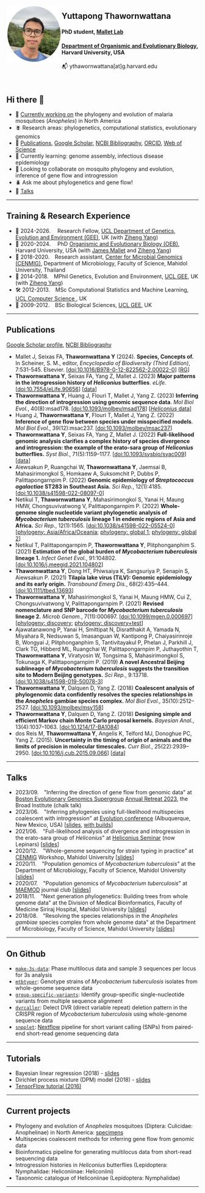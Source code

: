 <a href="url"><img src="public/yuttapong.png" align="left" height="150"></a>

## Yuttapong Thawornwattana

#### PhD student, [Mallet Lab](https://mallet.oeb.harvard.edu/)

#### [Department of Organismic and Evolutionary Biology](https://oeb.harvard.edu/), Harvard University, USA

📬 ythawornwattana[at]g.harvard.edu

<br />


## Hi there 👋

- 🦟 [Currently working on](#current-projects) the phylogeny and evolution of malaria mosquitoes (_Anopheles_) in North America
- 🪰 Research areas: phylogenetics, computational statistics, evolutionary genomics
- 🐞 [Publications](#publications), [Google Scholar](https://scholar.google.com/citations?user=DjlTi4gAAAAJ), 
[NCBI Bibliography](https://www.ncbi.nlm.nih.gov/myncbi/yuttapong.thawornwattana.3/bibliography/public/), [ORCID](https://orcid.org/0000-0003-2745-163X), [Web of Science](https://www.webofscience.com/wos/author/record/1865943)
- 🐝 Currently learning: genome assembly, infectious disease epidemiology
- 🐛 Looking to collaborate on mosquito phylogeny and evolution, inference of gene flow and introgression
- 🪲 Ask me about phylogenetics and gene flow!
- 💬 [Talks](#talks)

---

## Training & Research Experience
- 🔩 2024-2026\.&emsp; Research Fellow, [UCL Department of Genetics, Evolution and Environment (GEE)](https://www.ucl.ac.uk/biosciences/gee), UK (with [Ziheng Yang](http://abacus.gene.ucl.ac.uk/))
- 🦋 2020-2024\.&emsp; PhD [Organismic and Evolutionary Biology (OEB)](https://oeb.harvard.edu/), Harvard University, USA (with [James Mallet](https://mallet.oeb.harvard.edu/) and [Ziheng Yang](http://abacus.gene.ucl.ac.uk/))
- 🦠 2018-2020\.&emsp;Research assistant, [Center for Microbial Genomics (CENMIG)](https://microbiology.sc.mahidol.ac.th/cenmig/), Department of Microbiology, Faculty of Science, Mahidol University, Thailand
- 🧬 2014-2018\.&emsp;MPhil Genetics, Evolution and Environment, [UCL GEE](https://www.ucl.ac.uk/biosciences/gee), UK (with [Ziheng Yang](http://abacus.gene.ucl.ac.uk/))
- 🛠 2012-2013\.&emsp;MSc Computational Statistics and Machine Learning, [UCL Computer Science
](https://www.ucl.ac.uk/computer-science/), UK
- 🐛 2009-2012\.&emsp;BSc Biological Sciences, [UCL GEE](https://www.ucl.ac.uk/biosciences/gee), UK

---

## Publications

[Google Scholar profile](https://scholar.google.com/citations?user=DjlTi4gAAAAJ), 
[NCBI Bibliography](https://www.ncbi.nlm.nih.gov/myncbi/yuttapong.thawornwattana.3/bibliography/public/)

- Mallet J, Seixas FA, __Thawornwattana Y__ (2024). __Species, Concepts of.__ In Scheiner, S. M., editor, _Encyclopedia of Biodiversity (Third Edition)_, 7:531-545. Elsevier. [[doi:10.1016/B978-0-12-822562-2.00022-0](https://doi.org/10.1016/B978-0-12-822562-2.00022-0)] [[RG](https://www.researchgate.net/publication/358303271_Species_Concepts_of)]
- __Thawornwattana Y__, Seixas FA, Yang Z, Mallet J. (2023) __Major patterns in the introgression history of _Heliconius_ butterflies__. _eLife_. [[doi:10.7554/eLife.90656](https://doi.org/10.7554/eLife.90656)] [[data](https://zenodo.org/records/8415106)]
- __Thawornwattana Y__, Huang J, Flouri T, Mallet J, Yang Z. (2023) __Inferring the direction of introgression using genomic sequence data__. _Mol Biol Evol._, 40(8):msad178. [[doi:10.1093/molbev/msad178](https://doi.org/10.1093/molbev/msad178)] [[_Heliconius_ data](https://zenodo.org/records/8243142)]
- Huang J, __Thawornwattana Y__, Flouri T, Mallet J, Yang Z. (2022) __Inference of gene flow between species under misspecified models__. _Mol Biol Evol._, 39(12):msac237. [[doi:10.1093/molbev/msac237](https://doi.org/10.1093/molbev/msac237)]
- __Thawornwattana Y__, Seixas FA, Yang Z, Mallet J. (2022) __Full-likelihood genomic analysis clarifies a complex history of species divergence and introgression: the example of the erato-sara group of _Heliconius_ butterflies.__ _Syst Biol._, 71(5):1159–1177. [[doi:10.1093/sysbio/syac009](https://doi.org/10.1093/sysbio/syac009)] [[data](https://zenodo.org/records/5639716)]
- Aiewsakun P, Ruangchai W, __Thawornwattana Y__, Jaemsai B, Mahasirimongkol S, Homkaew A, Suksomchit P, Dubbs P, Palittapongarnpim P. (2022) __Genomic epidemiology of _Streptococcus agalactiae_ ST283 in Southeast Asia.__ _Sci Rep._, 12(1):4185. [[doi:10.1038/s41598-022-08097-0](https://doi.org/10.1038/s41598-022-08097-0)]
- Netikul T, __Thawornwattana Y__, Mahasirimongkol S, Yanai H, Maung HMW, Chongsuvivatwong V, Palittapongarnpim P. (2022) __Whole-genome single nucleotide variant phylogenetic analysis of _Mycobacterium tuberculosis_ lineage 1 in endemic regions of Asia and Africa.__ _Sci Rep._, 12(1):1565. [[doi:10.1038/s41598-022-05524-0](https://doi.org/10.1038/s41598-022-05524-0)] [[phylogeny: Asia/Africa/Oceania](https://microreact.org/project/ii9NYi9YWaWFjZkivV2JoC); [phylogeny: global 1](https://microreact.org/project/m8QSwp8XhXBUhLTDhRuGB9); [phylogeny: global 2](https://microreact.org/project/rtJuewY8AXZFZLKVRQXc3H)]
- Netikul T, Palittapongarnpim P, __Thawornwattana Y__, Plitphonganphim S. (2021) __Estimation of the global burden of _Mycobacterium tuberculosis_ lineage 1.__ _Infect Genet Evol._, 91:104802. [[doi:10.1016/j.meegid.2021.104802](https://doi.org/10.1016/j.meegid.2021.104802)]
- __Thawornwattana Y__, Dong HT, Phiwsaiya K, Sangsuriya P, Senapin S, Aiewsakun P. (2021) __Tilapia lake virus (TiLV): Genomic epidemiology and its early origin.__ _Transbound Emerg Dis._, 68(2):435–444. [[doi:10.1111/tbed.13693](https://doi.org/10.1111/tbed.13693)]
- __Thawornwattana Y__, Mahasirimongkol S, Yanai H, Maung HMW, Cui Z, Chongsuvivatwong V, Palittapongarnpim P. (2021) __Revised nomenclature and SNP barcode for _Mycobacterium tuberculosis_ lineage 2.__ _Microb Genom._, 7(11):000697. [[doi:10.1099/mgen.0.000697](https://doi.org/10.1099/mgen.0.000697)] [[phylogeny: discovery](https://microreact.org/project/4P2iPeBx1Y66TyJfojNM1o); [phylogeny: discovery+test](https://microreact.org/project/4kJjFVPWe3TbfwFtqY3ED8)]
- Ajawatanawong P, Yanai H, Smittipat N, Disratthakit A, Yamada N, Miyahara R, Nedsuwan S, Imasanguan W, Kantipong P, Chaiyasirinroje B, Wongyai J, Plitphonganphim S, Tantivitayakul P, Phelan J, Parkhill J, Clark TG, Hibberd ML, Ruangchai W, Palittapongarnpim P, Juthayothin T, __Thawornwattana Y__, Viratyosin W, Tongsima S, Mahasirimongkol S, Tokunaga K, Palittapongarnpim P. (2019) __A novel Ancestral Beijing sublineage of _Mycobacterium tuberculosis_ suggests the transition site to Modern Beijing genotypes.__ _Sci Rep._, 9:13718. [[doi:10.1038/s41598-019-50078-3](https://doi.org/10.1038/s41598-019-50078-3)]
- __Thawornwattana Y__, Dalquen D, Yang Z. (2018) __Coalescent analysis of phylogenomic data confidently resolves the species relationships in the _Anopheles_ gambiae species complex.__ _Mol Biol Evol._, 35(10):2512–2527. [[doi:10.1093/molbev/msy158](https://doi.org/10.1093/molbev/msy158)]
- __Thawornwattana Y__, Dalquen D, Yang Z. (2018) __Designing simple and efficient Markov chain Monte Carlo proposal kernels.__ _Bayesian Anal._, 13(4):1037–1063. [[doi:10.1214/17-BA1084](https://doi.org/10.1214/17-BA1084)]
- dos Reis M, __Thawornwattana Y__, Angelis K, Telford MJ, Donoghue PC, Yang Z. (2015). __Uncertainty in the timing of origin of animals and the limits of precision in molecular timescales.__ _Curr Biol._, 25(22):2939–2950. [[doi:10.1016/j.cub.2015.09.066](https://doi.org/10.1016/j.cub.2015.09.066)] [[data](https://doi.org/10.6084/m9.figshare.1525089.v1)]

---

## Talks

- 2023/09\.&emsp;"Inferring the direction of gene flow from genomic data" at [Boston Evolutionary Genomics Supergroup](https://evogen.hms.harvard.edu) [Annual Retreat 2023](https://evogen.hms.harvard.edu/annual-retreat-2023), the Broad Institute (chalk talk)
- 2023/06\.&emsp;"Inferring phylogenies using full-likelihood multispecies coalescent with introgression" at [Evolution conference](https://www.evolutionmeetings.org/) (Albuquerque, New Mexico, USA) [[slides](https://drive.google.com/file/d/1oMPWP17bdJN8xcvGi3JSY2WQkWnxycIY/view?usp=sharing), [with builds](https://drive.google.com/file/d/1myaH0pXqBabqxToTtiuwvga1ixW749v4/view?usp=sharing)]
- 2021/06\.&emsp;"Full-likelihood analysis of divergence and introgression in the erato-sara group of _Heliconius_" at [Heliconius Seminar](https://www.heliconius.org/lockdown-seminars/) (now Lepinars) [[slides](https://drive.google.com/file/d/1SPH6DcDR3AUyQyanLVUbmAEtI4_JaSKz/view?usp=drive_link)]
- 2020/12\.&emsp;"Whole-genome sequencing for strain typing in practice" at [CENMIG](https://microbiology.sc.mahidol.ac.th/cenmig/) Workshop, Mahidol University [[slides](https://drive.google.com/file/d/1Dgsjs_Q-ZdI_BPvCtiK8zYOQ2d63RDh6/view?usp=sharing)]
- 2020/11\.&emsp;"Population genomics of _Mycobacterium tuberculosis_" at the Department of Microbiology, Faculty of Science, Mahidol University [[slides](https://drive.google.com/file/d/1pCzQJurTjpLYdC0wLQgps2K_gRyT1ivw/view?usp=sharing)]
- 2020/07\.&emsp;"Population genomics of _Mycobacterium tuberculosis_" at [MAEMOD](https://www.tropmedres.ac/units/moru-bangkok/mathematical-and-economic-modelling) journal club [[slides](https://drive.google.com/file/d/14l6LsTVUvFhiMeessBPRvgmNXmN9JgeG/view?usp=sharing)]
- 2018/11\.&emsp;"Next generation phylogenetics: Building trees from whole genome data" at the Division of Medical Bioinformatics, Faculty of Medicine Siriraj Hospital, Mahidol University [[slides](https://drive.google.com/file/d/1M4aeZWZG1VW_6utC8oRFsXJLYOPYUXOX/view?usp=sharing)]
- 2018/08\.&emsp;"Resolving the species relationships in the _Anopheles gambiae_ species complex from whole genome data" at the Department of Microbiology, Faculty of Science, Mahidol University [[slides](https://drive.google.com/file/d/111TM768NdjTm1uYrwh6IQmlLD4MDeeW4/view?usp=sharing)]

---

## On Github
* [`make-3s-data`](https://github.com/ythaworn/make-3s-data): Phase multilocus data and sample 3 sequences per locus for 3s analysis
* [`mtbtyper`](https://github.com/ythaworn/mtbtyper): Genotype strains of _Mycobacterium tuberculosis_ isolates from whole-genome sequence data
* [`group-specific-variants`](https://github.com/ythaworn/group-specific-variants): Identify group-specific single-nucleotide variants from multiple sequence alignment
* [`dvrcaller`](https://github.com/ythaworn/dvrcaller): Delect DVR (direct variable repeat) deletion pattern in the CRISPR region of _Mycobacterium tuberculosis_ using whole-genome sequence data
* [`snpplet`](https://github.com/ythaworn/snpplet): [Nextflow](https://www.nextflow.io/) pipeline for short variant calling (SNPs) from paired-end short-read genome sequencing data

---

## Tutorials
-  Bayesian linear regression (2018) - [slides](https://drive.google.com/file/d/1UnN1ZU3x6KsCyKU4Ck_AsWozVu_CR10S/view?usp=sharing)
-  Dirichlet process mixture (DPM) model (2018) - [slides](https://drive.google.com/file/d/1NPN_WF7YWXZFLkUjvIhJH10roRAm81uE/view?usp=sharing)
-  [TensorFlow tutorial (2016)](https://www.homepages.ucl.ac.uk/~zcbtfu5/)

---

## Current projects

- Phylogeny and evolution of _Anopheles_ mosquitoes (Diptera: Culicidae: Anophelinae) in North America: [specimens](https://ythaworn.github.io/public/anopheles/specimens.html)
- Multispecies coalescent methods for inferring gene flow from genomic data
- Bioinformatics pipeline for generating multilocus data from short-read sequencing data
- Introgression histories in _Heliconius_ butterflies (Lepidoptera: Nymphalidae: Heliconiinae: Heliconiini)
- Taxonomic catalogue of Heliconiinae (Lepidoptera: Nymphalidae)

---
